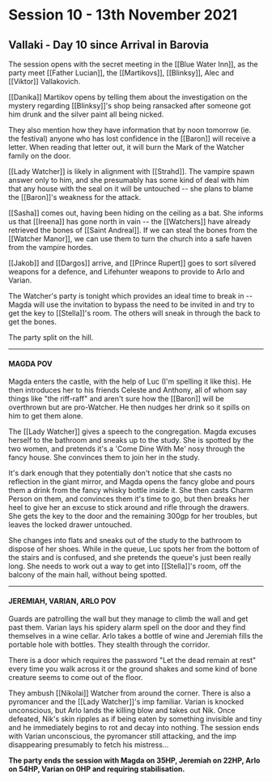 # Session 10 - 13th November 2021

## Vallaki - Day 10 since Arrival in Barovia

The session opens with the secret meeting in the [[Blue Water Inn]], as the party meet [[Father Lucian]], the [[Martikovs]], [[Blinksy]], Alec and [[Viktor]] Vallakovich.

[[Danika]] Martikov opens by telling them about the investigation on the mystery regarding [[Blinksy]]'s shop being ransacked after someone got him drunk and the silver paint all being nicked. 

They also mention how they have information that by noon tomorrow (ie. the festival) anyone who has lost confidence in the [[Baron]] will receive a letter. When reading that letter out, it will burn the Mark of the Watcher family on the door.

[[Lady Watcher]] is likely in alignment with [[Strahd]]. The vampire spawn answer only to him, and she presumably has some kind of deal with him that any house with the seal on it will be untouched -- she plans to blame the [[Baron]]'s weakness for the attack.

[[Sasha]] comes out, having been hiding on the ceiling as a bat. She informs us that [[Ireena]] has gone north in vain -- the [[Watchers]] have already retrieved the bones of [[Saint Andreal]]. If we can steal the bones from the [[Watcher Manor]], we can use them to turn the church into a safe haven from the vampire hordes.

[[Jakob]] and [[Dargos]] arrive, and [[Prince Rupert]] goes to sort silvered weapons for a defence, and Lifehunter weapons to provide to Arlo and Varian.

The Watcher's party is tonight which provides an ideal time to break in -- Magda will use the invitation to bypass the need to be invited in and try to get the key to [[Stella]]'s room. The others will sneak in through the back to get the bones.

The party split on the hill. 

___

#### MAGDA POV

Magda enters the castle, with the help of Luc (I'm spelling it like this). He then introduces her to his friends Celeste and Anthony, all of whom say things like "the riff-raff" and aren't sure how the [[Baron]] will be overthrown but are pro-Watcher. He then nudges her drink so it spills on him to get them alone.

The [[Lady Watcher]] gives a speech to the congregation. Magda excuses herself to the bathroom and sneaks up to the study. She is spotted by the two women, and pretends it's a 'Come Dine With Me' nosy through the fancy house. She convinces them to join her in the study.

It's dark enough that they potentially don't notice that she casts no reflection in the giant mirror, and Magda opens the fancy globe and pours them a drink from the fancy whisky bottle inside it. She then casts Charm Person on them, and convinces them it's time to go, but then breaks her heel to give her an excuse to stick around and rifle through the drawers. She gets the key to the door and the remaining 300gp for her troubles, but leaves the locked drawer untouched.

She changes into flats and sneaks out of the study to the bathroom to dispose of her shoes. While in the queue, Luc spots her from the bottom of the stairs and is confused, and she pretends the queue's just been really long. She needs to work out a way to get into [[Stella]]'s room, off the balcony of the main hall, without being spotted.

___

#### JEREMIAH, VARIAN, ARLO POV

Guards are patrolling the wall but they manage to climb the wall and get past them. Varian lays his spidery alarm spell on the door and they find themselves in a wine cellar. Arlo takes a bottle of wine and Jeremiah fills the portable hole with bottles. They stealth through the corridor. 

There is a door which requires the password "Let the dead remain at rest" every time you walk across it or the ground shakes and some kind of bone creature seems to come out of the floor.

They ambush [[Nikolai]] Watcher from around the corner. There is also a pyromancer and the [[Lady Watcher]]'s imp familiar. Varian is knocked unconscious, but Arlo lands the killing blow and takes out Nik. Once defeated, Nik's skin ripples as if being eaten by something invisible and tiny and he immediately begins to rot and decay into nothing. The session ends with Varian unconscious, the pyromancer still attacking, and the imp disappearing presumably to fetch his mistress...

**The party ends the session with Magda on 35HP, Jeremiah on 22HP, Arlo on 54HP, Varian on 0HP and requiring stabilisation.**